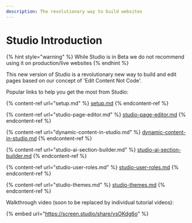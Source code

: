 ```yaml
---
description: The revolutionary way to build websites
---
```


# Studio Introduction

{% hint style="warning" %}
While Studio is in Beta we do not recommend using it on production/live websites
{% endhint %}

This new version of Studio is a revolutionary new way to build and edit pages based on our concept of 'Edit Content Not Code'.&#x20;

Popular links to help you get the most from Studio:

{% content-ref url="setup.md" %}
[setup.md](setup.md)
{% endcontent-ref %}

{% content-ref url="studio-page-editor.md" %}
[studio-page-editor.md](studio-page-editor.md)
{% endcontent-ref %}

{% content-ref url="dynamic-content-in-studio.md" %}
[dynamic-content-in-studio.md](dynamic-content-in-studio.md)
{% endcontent-ref %}

{% content-ref url="studio-ai-section-builder.md" %}
[studio-ai-section-builder.md](studio-ai-section-builder.md)
{% endcontent-ref %}

{% content-ref url="studio-user-roles.md" %}
[studio-user-roles.md](studio-user-roles.md)
{% endcontent-ref %}

{% content-ref url="studio-themes.md" %}
[studio-themes.md](studio-themes.md)
{% endcontent-ref %}

Walkthrough video (soon to be replaced by individual tutorial videos):

{% embed url="https://screen.studio/share/vsOKdg6o" %}

